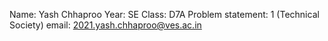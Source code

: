  Name: Yash Chhaproo
Year: SE
Class: D7A
Problem statement: 1 (Technical Society)
email: 2021.yash.chhaproo@ves.ac.in
